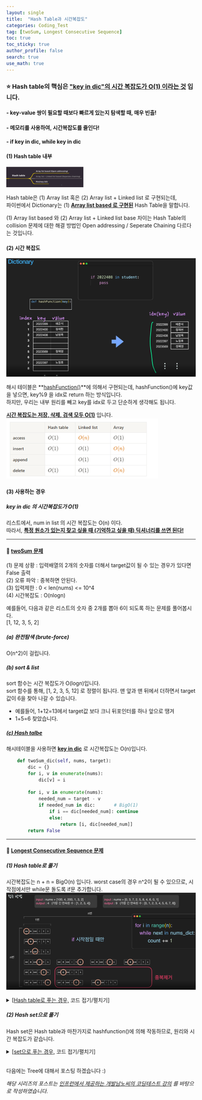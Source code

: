 ```yaml
---
layout: single  
title:  "Hash Table과 시간복잡도"
categories: Coding_Test
tag: [twoSum, Longest Consecutive Sequence]
toc: true
toc_sticky: true
author_profile: false
search: true
use_math: true
---
```


### ⭐ Hash table의 핵심은 <u>"key in dic"의 시간 복잡도가 O(1) 이라는 것</u> 입니다.

#### - key-value 쌍이 필요할 때보다 빠르게 있는지 탐색할 때, 매우 빈출!

#### - 메모리를 사용하여, 시간복잡도를 줄인다!

#### - if key in dic, while key in dic

#### (1) Hash table 내부   
<img src="/assets/images/2023-04-06-hashTable/해시테이블_내부.png" alt="해시테이블 내부" style="zoom:20%;" /> <br/>

Hash table은 (1) Array list 혹은 (2) Array list + Linked list 로 구현되는데,   
파이썬에서 Dictionary는 (1) **<u>Array list based 로 구현된</u>** Hash Table을 말합니다.   

(1) Array list based 와 (2) Array list + Linked list base 차이는 Hash Table의 collision 문제에 대한 해결 방법인 Open addressing / Seperate Chaining 다르다는 것입니다.   

#### (2) 시간 복잡도  
<img src="/assets/images/2023-04-06-hashTable/해시테이블_KeyIn.png" alt="해시테이블 KeyIn" style="zoom:60%;" /> <br/>

해시 테이블은 **<u>hashFunction()</u>**에 의해서 구현되는데, hashFunction()에 key값을 넣으면, key%9 을 idx로 return 하는 방식입니다.     
하지만, 우리는 내부 원리를 빼고 key를 idx로 두고 단순하게 생각해도 됩니다.   

**<u>시간 복잡도는 저장, 삭제, 검색 모두 O(1)</u>** 입니다.  
<img src="/assets/images/2023-04-06-hashTable/해시테이블_BigO.png" alt="해시테이블 시간복잡도" style="zoom:80%;" /> <br/>


#### (3) 사용하는 경우
##### key in dic 의 시간복잡도가 O(1)

리스트에서, num in list 의 시간 복잡도는 O(n) 이다.   
따라서, **<u>특정 원소가 있는지 찾고 싶을 때 (기억하고 싶을 때) 딕셔너리를 쓰면 된다!</u>**

---
#### 🍓 [twoSum 문제](https://leetcode.com/problems/two-sum/)

(1) 문제 상황 : 입력배열의 2개의 숫자를 더해서 target값이 될 수 있는 경우가 있다면 False 출력     
(2) 오류 파악 : 중복하면 안된다.    
(3) 입력제한 : 0 < len(nums) <= 10^4   
(4) 시간복잡도 : O(nlogn)   

예를들어, 다음과 같은 리스트의 숫자 중 2개를 뽑아 6이 되도록 하는 문제를 풀어봅시다.    
[1, 12, 3, 5, 2]

##### (a) 완전탐색 (brute-force)    
O(n^2)이 걸립니다.

##### (b) sort & list   
sort 함수는 시간 복잡도가 O(logn)입니다.   
sort 함수를 통해, [1, 2, 3, 5, 12] 로 정렬이 됩니다.
맨 앞과 맨 뒤에서 더하면서 target 값이 6을 찾아 나갈 수 있습니다.   
- 예를들어, 1+12=13에서 target값 보다 크니 뒤포인터를 하나 앞으로 땡겨 
- 1+5=6 찾았습니다.

##### <u>(c) Hash talbe</u>  
해시테이블을 사용하면 **<u>key in dic</u>** 로 시간복잡도는 O(n)입니다.    

```python
    def twoSum_dic(self, nums, target):
        dic = {}
        for i, v in enumerate(nums):
            dic[v] = i
        
        for i, v in enumerate(nums):
            needed_num = target - v
            if needed_num in dic:       # BigO(1)
                if i == dic[needed_num]: continue
                else:
                    return [i, dic[needed_num]]
        return False        
```
---
#### 🍓 [Longest Consecutive Sequence 문제](https://leetcode.com/problems/longest-consecutive-sequence/submissions/)

##### (1) Hash table로 풀기
시간복잡도는 n + n = BigO(n) 입니다.
worst case의 경우 n^2이 될 수 있으므로, 시작점에서만 while문 돌도록 if문 추가합니다.    
<img src="/assets/images/2023-04-06-hashTable/prob2.png" alt="문제 접근방법" style="zoom:80%;" /> <br/>

<details>
<summary>[<u>Hash table로 푸는 경우,</u> 코드 접기/펼치기]</summary>
<div markdown="1">

```python
class Solution:
    def longestConsecutive(self, nums: list) -> int:
        longest = 0
        num_dic = {}
        for v in nums:
            num_dic[v] = True
        
        for v in nums:
            prev = v-1
            next = v+1
            if prev not in num_dic:
                count = 1
                while next in num_dic:
                    count += 1
                    next += 1
                longest = max(longest, count)
        return longest    
```
</div>
</details>

##### (2) Hash set으로 풀기
Hash set은 Hash table과 마찬가지로 hashfunction()에 의해 작동하므로, 원리와 시간 복잡도가 같습니다.
<details>
<summary>[<u>set으로 푸는 경우,</u> 코드 접기/펼치기]</summary>
<div markdown="1">

```python
class Solution(object):
    def longestConsecutive(self, nums):
        longest=1
        num_set = set(nums)
        for x in num_set:
            target=x+1
            val=1
            while target in num_set:
                target += 1
                val += 1
            longest = max(longest, cnt)
        return longest
```
</div>
</details>

<br/>

다음에는 Tree에 대해서 포스팅 하겠습니다 :)    

*해당 시리즈의 포스트는 [인프런에서 제공하는 개발남노씨의 코딩테스트 강의](https://www.inflearn.com/course/%EC%BD%94%EB%94%A9%ED%85%8C%EC%8A%A4%ED%8A%B8-%EC%9E%85%EB%AC%B8-%ED%8C%8C%EC%9D%B4%EC%8D%AC) 를 바탕으로 작성하였습니다.*
